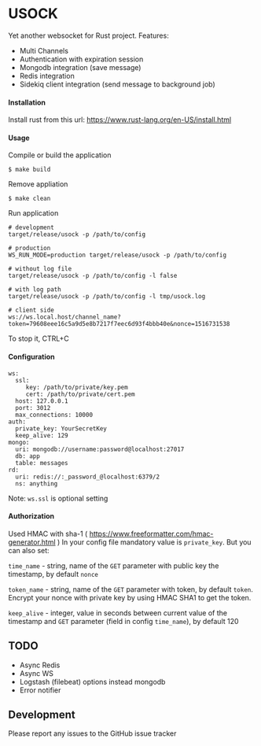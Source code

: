 # USOCK

Yet another websocket for Rust project. Features:

- Multi Channels
- Authentication with expiration session
- Mongodb integration (save message)
- Redis integration
- Sidekiq client integration (send message to background job)

#### Installation

Install rust from this url: https://www.rust-lang.org/en-US/install.html

#### Usage

Compile or build the application

    $ make build

Remove appliation

    $ make clean

Run application

```
# development
target/release/usock -p /path/to/config

# production
WS_RUN_MODE=production target/release/usock -p /path/to/config

# without log file
target/release/usock -p /path/to/config -l false

# with log path
target/release/usock -p /path/to/config -l tmp/usock.log

# client side
ws://ws.local.host/channel_name?token=79608eee16c5a9d5e8b7217f7eec6d93f4bbb40e&nonce=1516731538
```

To stop it, CTRL+C 

#### Configuration

```
ws:
  ssl:
     key: /path/to/private/key.pem
     cert: /path/to/private/cert.pem
  host: 127.0.0.1
  port: 3012
  max_connections: 10000
auth:
  private_key: YourSecretKey
  keep_alive: 129
mongo:
  uri: mongodb://username:password@localhost:27017
  db: app
  table: messages
rd:
  uri: redis://:_password_@localhost:6379/2
  ns: anything
```
Note:
`ws.ssl` is optional setting

#### Authorization

Used HMAC with sha-1 ( https://www.freeformatter.com/hmac-generator.html )
In your config file mandatory value is `private_key`.
But you can also set:

`time_name` - string, name of the `GET` parameter with public key the timestamp, by default `nonce`

`token_name` - string, name of the `GET` parameter with token, by default `token`. Encrypt your nonce with private key by using HMAC SHA1 to get the token.

`keep_alive` - integer, value in seconds between current value of the timestamp and `GET` parameter (field in config `time_name`), by default 120

## TODO

- Async Redis
- Async WS
- Logstash (filebeat) options instead mongodb
- Error notifier


## Development

Please report any issues to the GitHub issue tracker